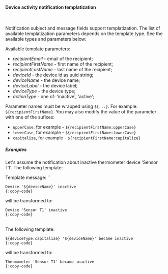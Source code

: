#### Device activity notification templatization

<div class="divider"></div>
<br/>

Notification subject and message fields support templatization. The list of available templatization parameters depends on the template type.
See the available types and parameters below:

Available template parameters:

  * *recipientEmail* - email of the recipient;
  * *recipientFirstName* - first name of the recipient;
  * *recipientLastName* - last name of the recipient;
  * *deviceId* - the device id as uuid string;
  * *deviceName* - the device name;    
  * *deviceLabel* - the device label;    
  * *deviceType* - the device type;
  * *actionType* - one of: 'inactive', 'active';    

Parameter names must be wrapped using `${...}`. For example: `${recipientFirstName}`. 
You may also modify the value of the parameter with one of the sufixes:

  * `upperCase`, for example - `${recipientFirstName:upperCase}`
  * `lowerCase`, for example - `${recipientFirstName:lowerCase}`
  * `capitalize`, for example - `${recipientFirstName:capitalize}`

<div class="divider"></div>

##### Examples

Let's assume the notification about inactive thermometer device 'Sensor T1'. 
The following template:

Template message: ``

```text
Device '${deviceName}' inactive
{:copy-code}
```

will be transformed to:

```text
Device 'Sensor T1' inactive
{:copy-code}
```


<br>
The following template:

```text
${deviceType:capitalize} '${deviceName}' became inactive
{:copy-code}
```

will be transformed to:

```text
Thermometer 'Sensor T1' became inactive
{:copy-code}
```
<br>
<br>
